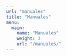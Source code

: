 ```yaml
---
url: "manuales"
title: "Manuales"
menu:
  main:
    name: "Manuales"
    weight: 3
    url: "/manuales/"
---
```

